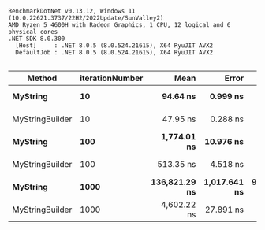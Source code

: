 ```

BenchmarkDotNet v0.13.12, Windows 11 (10.0.22621.3737/22H2/2022Update/SunValley2)
AMD Ryzen 5 4600H with Radeon Graphics, 1 CPU, 12 logical and 6 physical cores
.NET SDK 8.0.300
  [Host]     : .NET 8.0.5 (8.0.524.21615), X64 RyuJIT AVX2
  DefaultJob : .NET 8.0.5 (8.0.524.21615), X64 RyuJIT AVX2


```
| Method          | iterationNumber | Mean          | Error        | StdDev     | Gen0      | Allocated |
|---------------- |---------------- |--------------:|-------------:|-----------:|----------:|----------:|
| **MyString**        | **10**              |      **94.64 ns** |     **0.999 ns** |   **0.886 ns** |    **0.1606** |     **336 B** |
| MyStringBuilder | 10              |      47.95 ns |     0.288 ns |   0.255 ns |    0.0727 |     152 B |
| **MyString**        | **100**             |   **1,774.01 ns** |    **10.976 ns** |  **10.267 ns** |    **9.9716** |   **20856 B** |
| MyStringBuilder | 100             |     513.35 ns |     4.518 ns |   4.005 ns |    0.6113 |    1280 B |
| **MyString**        | **1000**            | **136,821.29 ns** | **1,017.641 ns** | **951.902 ns** | **1356.9336** | **2840456 B** |
| MyStringBuilder | 1000            |   4,602.22 ns |    27.891 ns |  26.090 ns |    7.0190 |   14712 B |
